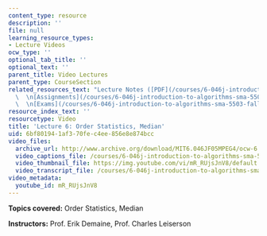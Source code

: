 ```yaml
---
content_type: resource
description: ''
file: null
learning_resource_types:
- Lecture Videos
ocw_type: ''
optional_tab_title: ''
optional_text: ''
parent_title: Video Lectures
parent_type: CourseSection
related_resources_text: "Lecture Notes ([PDF](/courses/6-046j-introduction-to-algorithms-sma-5503-fall-2005/resources/lec6))\
  \  \n[Assignments](/courses/6-046j-introduction-to-algorithms-sma-5503-fall-2005/pages/assignments)\
  \  \n[Exams](/courses/6-046j-introduction-to-algorithms-sma-5503-fall-2005/pages/exams)"
resource_index_text: ''
resourcetype: Video
title: 'Lecture 6: Order Statistics, Median'
uid: 6bf80194-1af3-70fe-c4ee-856e8e874bcc
video_files:
  archive_url: http://www.archive.org/download/MIT6.046JF05MPEG4/ocw-6.046-28sep2005-220k.mp4
  video_captions_file: /courses/6-046j-introduction-to-algorithms-sma-5503-fall-2005/f2c5cc981e7a5c86920e25299148a1f3_mR_RUjsJnV8.vtt
  video_thumbnail_file: https://img.youtube.com/vi/mR_RUjsJnV8/default.jpg
  video_transcript_file: /courses/6-046j-introduction-to-algorithms-sma-5503-fall-2005/c0fb16b38fa759cef295c7b3da11cb4f_mR_RUjsJnV8.pdf
video_metadata:
  youtube_id: mR_RUjsJnV8
---
```


**Topics covered:** Order Statistics, Median

**Instructors:** Prof. Erik Demaine, Prof. Charles Leiserson